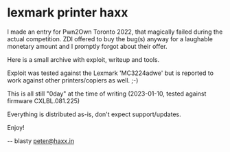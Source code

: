 # lexmark printer haxx

I made an entry for Pwn2Own Toronto 2022, that magically failed during the
actual competition. ZDI offered to buy the bug(s) anyway for a laughable 
monetary amount and I promptly forgot about their offer.

Here is a small archive with exploit, writeup and tools.

Exploit was tested against the Lexmark 'MC3224adwe' but is reported to work
against other printers/copiers as well. ;-)

This is all still "0day" at the time of writing (2023-01-10, tested against firmware CXLBL.081.225)

Everything is distributed as-is, don't expect support/updates.

Enjoy!

-- blasty <peter@haxx.in>
